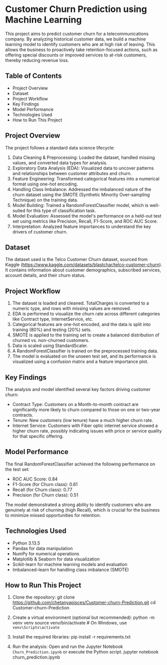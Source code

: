 # Customer Churn Prediction using Machine Learning

This project aims to predict customer churn for a telecommunications company. By analyzing historical customer data, we build a machine learning model to identify customers who are at high risk of leaving. This allows the business to proactively take retention-focused actions, such as offering special discounts or improved services to at-risk customers, thereby reducing revenue loss.

## Table of Contents
* Project Overview
* Dataset
* Project Workflow
* Key Findings
* Model Performance
* Technologies Used
* How to Run This Project

## Project Overview

The project follows a standard data science lifecycle:

1.  Data Cleaning & Preprocessing: Loaded the dataset, handled missing values, and converted data types for analysis.
2.  Exploratory Data Analysis (EDA): Visualized data to uncover patterns and relationships between customer attributes and churn.
3.  Feature Engineering: Transformed categorical features into a numerical format using one-hot encoding.
4.  Handling Class Imbalance: Addressed the imbalanced nature of the churn dataset using the SMOTE (Synthetic Minority Over-sampling Technique) on the training data.
5.  Model Building: Trained a RandomForestClassifier model, which is well-suited for this type of classification task.
6.  Model Evaluation: Assessed the model's performance on a held-out test set using metrics like Precision, Recall, F1-Score, and ROC AUC Score.
7.  Interpretation: Analyzed feature importances to understand the key drivers of customer churn.

## Dataset

The dataset used is the Telco Customer Churn dataset, sourced from Kaggle (https://www.kaggle.com/datasets/blastchar/telco-customer-churn). It contains information about customer demographics, subscribed services, account details, and their churn status.

## Project Workflow

1.  The dataset is loaded and cleaned. TotalCharges is converted to a numeric type, and rows with missing values are removed.
2.  EDA is performed to visualize the churn rate across different categories like Contract type, InternetService, etc.
3.  Categorical features are one-hot encoded, and the data is split into training (80%) and testing (20%) sets.
4.  SMOTE is applied to the training set to create a balanced distribution of churned vs. non-churned customers.
5.  Data is scaled using StandardScaler.
6.  A RandomForestClassifier is trained on the preprocessed training data.
7.  The model is evaluated on the unseen test set, and its performance is visualized using a confusion matrix and a feature importance plot.

## Key Findings

The analysis and model identified several key factors driving customer churn:
* Contract Type: Customers on a Month-to-month contract are significantly more likely to churn compared to those on one or two-year contracts.
* Tenure: New customers (low tenure) have a much higher churn rate.
* Internet Service: Customers with Fiber optic internet service showed a higher churn rate, possibly indicating issues with price or service quality for that specific offering.

## Model Performance

The final RandomForestClassifier achieved the following performance on the test set:
* ROC AUC Score: 0.84
* F1-Score (for Churn class): 0.61
* Recall (for Churn class): 0.77
* Precision (for Churn class): 0.51

The model demonstrated a strong ability to identify customers who are genuinely at risk of churning (high Recall), which is crucial for the business to minimize missed opportunities for retention.

## Technologies Used
* Python 3.13.5
* Pandas for data manipulation
* NumPy for numerical operations
* Matplotlib & Seaborn for data visualization
* Scikit-learn for machine learning models and evaluation
* Imbalanced-learn for handling class imbalance (SMOTE)

## How to Run This Project

1.  Clone the repository:
    git clone https://github.com/chetanyapisces/Customer-churn-Prediction.git
    cd Customer-churn-Prediction

2.  Create a virtual environment (optional but recommended):
    python -m venv venv
    source venv/bin/activate  # On Windows, use `venv\Scripts\activate`

3.  Install the required libraries:
    pip install -r requirements.txt
    
4.  Run the analysis:
    Open and run the Jupyter Notebook `Churn_Prediction.ipynb` or execute the Python script.
    jupyter notebook churn_prediction.ipynb
